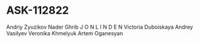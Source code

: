 # ASK-112822

Andriy Zyuzikov
Nader Ghrib
J O N  L I N D E N
Victoria Duboiskaya
Andrey Vasilyev
Veronika Khmelyuk
Artem Oganesyan

